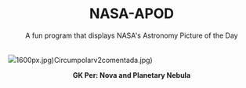 <div align="center">
  <h1>
    NASA-APOD
  </h1>
</div>
  
<div align="center">
  A fun program that displays NASA's Astronomy Picture of the Day
</div>

<br>

![](https://apod.nasa.gov/apod/image/2404/GKPerWide_DSC_4329.jpg)1600px.jpg)Circumpolarv2comentada.jpg)

<p align = "center">
  <b>GK Per: Nova and Planetary Nebula</b>
</p>
